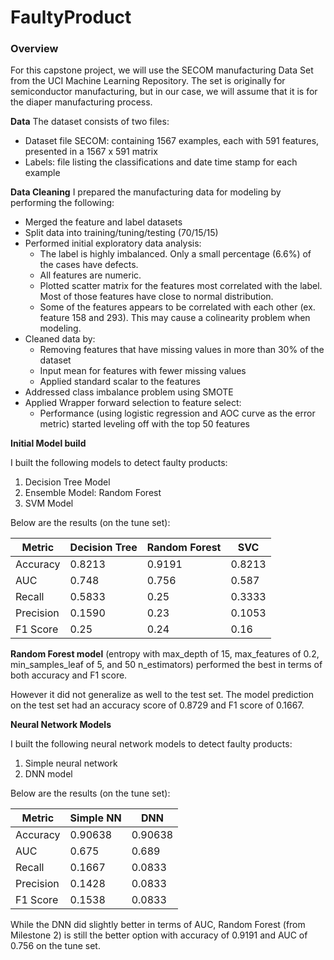 # FaultyProduct
### Overview

For this capstone project, we will use the SECOM manufacturing Data Set from the UCI Machine Learning Repository. The set is originally for semiconductor manufacturing, but in our case, we will assume that it is for the diaper manufacturing process.

**Data**
The dataset consists of two files:
- Dataset file SECOM: containing 1567 examples, each with 591 features, presented in a 1567 x 591 matrix
- Labels: file listing the classifications and date time stamp for each example

**Data Cleaning**
I prepared the manufacturing data for modeling by performing the following:
- Merged the feature and label datasets
- Split data into training/tuning/testing (70/15/15)
- Performed initial exploratory data analysis:
    - The label is highly imbalanced. Only a small percentage (6.6%) of the cases have defects.
    - All features are numeric.
    - Plotted scatter matrix for the features most correlated with the label. Most of those features have close to normal distribution. 
    - Some of the features appears to be correlated with each other (ex. feature 158 and 293). This may cause a colinearity problem when modeling. 
- Cleaned data by:
    - Removing features that have missing values in more than 30% of the dataset
    - Input mean for features with fewer missing values
    - Applied standard scalar to the features
- Addressed class imbalance problem using SMOTE
- Applied Wrapper forward selection to feature select:
    - Performance (using logistic regression and AOC curve as the error metric) started leveling off with the top 50 features
    
**Initial Model build**

I built the following models to detect faulty products:

1. Decision Tree Model
2. Ensemble Model: Random Forest
3. SVM Model

Below are the results (on the tune set):

| Metric | Decision Tree  | Random Forest  | SVC  |
|------|------|------|------|
|   Accuracy  | 0.8213| 0.9191| 0.8213|
|   AUC  | 0.748| 0.756| 0.587|
|   Recall  | 0.5833| 0.25| 0.3333|
|   Precision  | 0.1590| 0.23| 0.1053|
|   F1 Score  | 0.25| 0.24| 0.16|

**Random Forest model** (entropy with max_depth of 15, max_features of 0.2, min_samples_leaf of 5, and 50 n_estimators) performed the best in terms of both accuracy and F1 score. 

However it did not generalize as well to the test set. The model prediction on the test set had an accuracy score of 0.8729 and F1 score of 0.1667.

**Neural Network Models**

I built the following neural network models to detect faulty products:
1. Simple neural network
2. DNN model

Below are the results (on the tune set):

| Metric | Simple NN  | DNN  |
|------|------|------|
|   Accuracy  | 0.90638| 0.90638|
|   AUC  | 0.675| 0.689|
|   Recall  | 0.1667| 0.0833|
|   Precision  | 0.1428| 0.0833|
|   F1 Score  | 0.1538| 0.0833|

While the DNN did slightly better in terms of AUC, Random Forest (from Milestone 2) is still the better option with accuracy of 0.9191 and AUC of 0.756 on the tune set. 
